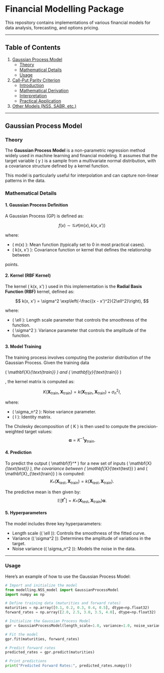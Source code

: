 # Financial Modelling Package

This repository contains implementations of various financial models for data analysis, forecasting, and options pricing.

---

## Table of Contents
1. [Gaussian Process Model](#gaussian-process-model)
   - [Theory](#theory)
   - [Mathematical Details](#mathematical-details)
   - [Usage](#usage)
2. [Call-Put Parity Criterion](#call-put-parity-criterion)
   - [Introduction](#introduction)
   - [Mathematical Derivation](#mathematical-derivation)
   - [Interpretation](#interpretation)
   - [Practical Application](#practical-application)
3. [Other Models (NSS, SABR, etc.)](#other-models)

---

## Gaussian Process Model

### Theory

The **Gaussian Process Model** is a non-parametric regression method widely used in machine learning and financial modeling. It assumes that the target variable \( y \) is a sample from a multivariate normal distribution, with a covariance structure defined by a kernel function. 

This model is particularly useful for interpolation and can capture non-linear patterns in the data.

### Mathematical Details

#### 1. **Gaussian Process Definition**
A Gaussian Process (GP) is defined as:

$$ 
f(x) \sim \mathcal{GP}(m(x), k(x, x'))
$$

where:

- \( m(x) \): Mean function (typically set to 0 in most practical cases).
- \( k(x, x') \): Covariance function or kernel that defines the relationship between 


points.

#### 2. **Kernel (RBF Kernel)**
The kernel \( k(x, x') \) used in this implementation is the **Radial Basis Function (RBF)** kernel, defined as:

$$
k(x, x') = \sigma^2 \exp\left(-\frac{(x - x')^2}{2\ell^2}\right),
$$

where:

- \( \ell \): Length scale parameter that controls the smoothness of the function.
- \( \sigma^2 \): Variance parameter that controls the amplitude of the function.


#### 3. **Model Training**
The training process involves computing the posterior distribution of the Gaussian Process. Given the training data

 \( \mathbf{X}_{\text{train}} \) and \( \mathbf{y}_{\text{train}} \)
 
 , the kernel matrix is computed as:

$$
K(\mathbf{X}_{\text{train}}, \mathbf{X}_{\text{train}}) = k(\mathbf{X}_{\text{train}}, \mathbf{X}_{\text{train}}) + \sigma_n^2 I,
$$

where:
- \( \sigma_n^2 \): Noise variance parameter.
- \( I \): Identity matrix.

The Cholesky decomposition of \( K \) is then used to compute the precision-weighted target values:
$$
\boldsymbol{\alpha} = K^{-1} \mathbf{y}_{\text{train}}.
$$

#### 4. **Prediction**
To predict the output \( \mathbf{f}^* \) for a new set of inputs \( \mathbf{X}_{\text{test}} \), the covariance between \( \mathbf{X}_{\text{test}} \) and \( \mathbf{X}_{\text{train}} \) is computed:
$$
K_*(\mathbf{X}_{\text{test}}, \mathbf{X}_{\text{train}}) = k(\mathbf{X}_{\text{test}}, \mathbf{X}_{\text{train}}).
$$

The predictive mean is then given by:
$$
\mathbb{E}[\mathbf{f}^*] = K_*(\mathbf{X}_{\text{test}}, \mathbf{X}_{\text{train}}) \boldsymbol{\alpha}.
$$

#### 5. **Hyperparameters**
The model includes three key hyperparameters:
- Length scale (\( \ell \)): Controls the smoothness of the fitted curve.
- Variance (\( \sigma^2 \)): Determines the amplitude of variations in the target.
- Noise variance (\( \sigma_n^2 \)): Models the noise in the data.

---

### Usage

Here’s an example of how to use the Gaussian Process Model:

```python
# Import and initialize the model
from modelling.NSS_model import GaussianProcessModel
import numpy as np

# Define training data (maturities and forward rates)
maturities = np.array([0.1, 0.2, 0.3, 0.4, 0.5], dtype=np.float32)
forward_rates = np.array([2.0, 2.5, 3.0, 3.5, 4.0], dtype=np.float32)

# Initialize the Gaussian Process Model
gpr = GaussianProcessModel(length_scale=1.0, variance=1.0, noise_variance=0.1)

# Fit the model
gpr.fit(maturities, forward_rates)

# Predict forward rates
predicted_rates = gpr.predict(maturities)

# Print predictions
print("Predicted Forward Rates:", predicted_rates.numpy())
